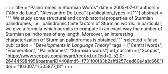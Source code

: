 +++
title = "Palindromes in Sturmian Words"
date = 2005-07-01
authors = ["Aldo de Luca", "Alessandro De Luca"]
publication_types = ["1"]
abstract = """
We study some structural and combinatorial properties of Sturmian palindromes,
i.e., palindromic finite factors of Sturmian words. In particular, we give a
formula which permits to compute in an exact way the number of Sturmian
palindromes of any length. Moreover, an interesting characterization of Sturmian
palindromes is obtained."""
selected = false
publication = "*Developments in Language Theory*"
tags = ["Central words", "Enumeration", "Palindromes", "Sturmian words"]
url_custom = ["Scopus", "https://www.scopus.com/inward/record.uri?eid=2-s2.0-26444598495&partnerID=40&md5=f731f00f83b2affd257ced60e4a1c668"]
doi = "10.1007/11505877_18"
+++
